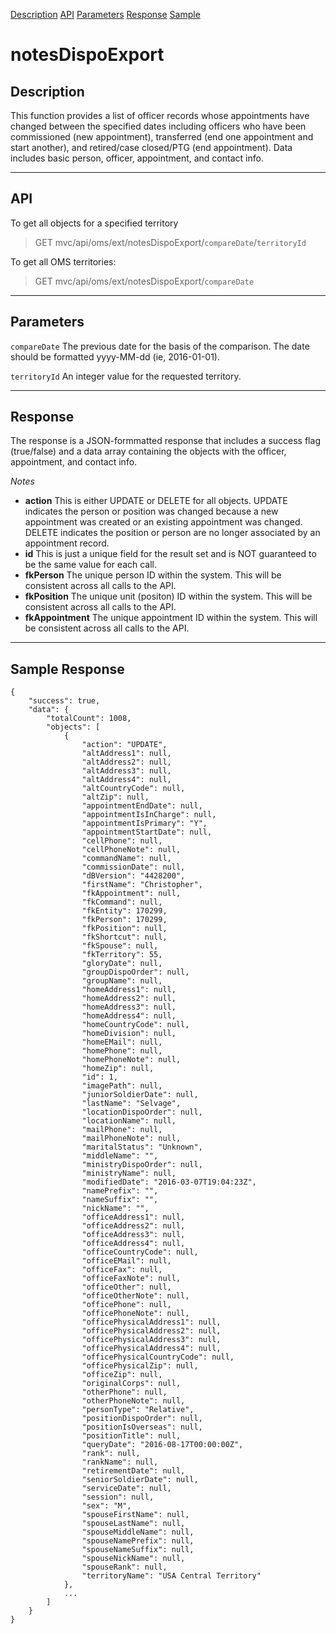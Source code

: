 [Description](#description) [API](#api) [Parameters](#parameters) [Response](#response) [Sample](#sample-response)
# notesDispoExport

## Description
This function provides a list of officer records whose appointments have changed between the specified dates including officers who have been commissioned (new appointment), transferred (end one appointment and start another), and retired/case closed/PTG (end appointment).  Data includes basic person, officer, appointment, and contact info.

---
## API
To get all objects for a specified territory
>GET mvc/api/oms/ext/notesDispoExport/`compareDate`/`territoryId`

To get all OMS territories:
>GET mvc/api/oms/ext/notesDispoExport/`compareDate`

---
## Parameters
`compareDate` The previous date for the basis of the comparison.  The date should be formatted yyyy-MM-dd (ie, 2016-01-01).

`territoryId` An integer value for the requested territory.

---
## Response
The response is a JSON-formmatted response that includes a success flag (true/false) and a data array containing the objects with the officer, appointment, and contact info.

*Notes*
* **action** This is either UPDATE or DELETE for all objects.  UPDATE indicates the person or position was changed because a new appointment was created or an existing appointment was changed.  DELETE indicates the position or person are no longer associated by an appointment record. 
* **id** This is just a unique field for the result set and is NOT guaranteed to be the same value for each call.
* **fkPerson** The unique person ID within the system.  This will be consistent across all calls to the API.
* **fkPosition** The unique unit (positon) ID within the system.  This will be consistent across all calls to the API.
* **fkAppointment** The unique appointment ID within the system.  This will be consistent across all calls to the API.

---
## Sample Response
```
{
    "success": true,
    "data": {
        "totalCount": 1008,
        "objects": [
            {
                "action": "UPDATE",
                "altAddress1": null,
                "altAddress2": null,
                "altAddress3": null,
                "altAddress4": null,
                "altCountryCode": null,
                "altZip": null,
                "appointmentEndDate": null,
                "appointmentIsInCharge": null,
                "appointmentIsPrimary": "Y",
                "appointmentStartDate": null,
                "cellPhone": null,
                "cellPhoneNote": null,
                "commandName": null,
                "commissionDate": null,
                "dBVersion": "4428200",
                "firstName": "Christopher",
                "fkAppointment": null,
                "fkCommand": null,
                "fkEntity": 170299,
                "fkPerson": 170299,
                "fkPosition": null,
                "fkShortcut": null,
                "fkSpouse": null,
                "fkTerritory": 55,
                "gloryDate": null,
                "groupDispoOrder": null,
                "groupName": null,
                "homeAddress1": null,
                "homeAddress2": null,
                "homeAddress3": null,
                "homeAddress4": null,
                "homeCountryCode": null,
                "homeDivision": null,
                "homeEMail": null,
                "homePhone": null,
                "homePhoneNote": null,
                "homeZip": null,
                "id": 1,
                "imagePath": null,
                "juniorSoldierDate": null,
                "lastName": "Selvage",
                "locationDispoOrder": null,
                "locationName": null,
                "mailPhone": null,
                "mailPhoneNote": null,
                "maritalStatus": "Unknown",
                "middleName": "",
                "ministryDispoOrder": null,
                "ministryName": null,
                "modifiedDate": "2016-03-07T19:04:23Z",
                "namePrefix": "",
                "nameSuffix": "",
                "nickName": "",
                "officeAddress1": null,
                "officeAddress2": null,
                "officeAddress3": null,
                "officeAddress4": null,
                "officeCountryCode": null,
                "officeEMail": null,
                "officeFax": null,
                "officeFaxNote": null,
                "officeOther": null,
                "officeOtherNote": null,
                "officePhone": null,
                "officePhoneNote": null,
                "officePhysicalAddress1": null,
                "officePhysicalAddress2": null,
                "officePhysicalAddress3": null,
                "officePhysicalAddress4": null,
                "officePhysicalCountryCode": null,
                "officePhysicalZip": null,
                "officeZip": null,
                "originalCorps": null,
                "otherPhone": null,
                "otherPhoneNote": null,
                "personType": "Relative",
                "positionDispoOrder": null,
                "positionIsOverseas": null,
                "positionTitle": null,
                "queryDate": "2016-08-17T00:00:00Z",
                "rank": null,
                "rankName": null,
                "retirementDate": null,
                "seniorSoldierDate": null,
                "serviceDate": null,
                "session": null,
                "sex": "M",
                "spouseFirstName": null,
                "spouseLastName": null,
                "spouseMiddleName": null,
                "spouseNamePrefix": null,
                "spouseNameSuffix": null,
                "spouseNickName": null,
                "spouseRank": null,
                "territoryName": "USA Central Territory"
            },
            ...
        ]
    }
}
```
